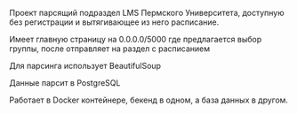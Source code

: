 Проект парсящий подраздел LMS Пермского Университета, доступную без регистрации и вытягивающее из него расписание.

Имеет главную страницу на 0.0.0.0/5000 где предлагается выбор группы, после отправляет на раздел с расписанием

Для парсинга использует BeautifulSoup

Данные парсит в PostgreSQL

Работает в Docker контейнере, бекенд в одном, а база данных в другом.

